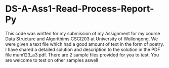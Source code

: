 # DS-A-Ass1-Read-Process-Report-Py

This code was written for my submission of my Assignment for my course Data Structure and Algorithims CSCI203 at University of Wollongong. 
We were given a text file which had a good amount of text in the form of poetry. I have shared a detailed solution and description to the solution in the PDF file mum123_a3.pdf.
There are 2 sample files provided for you to test. You are welcome to test on other samples aswell
